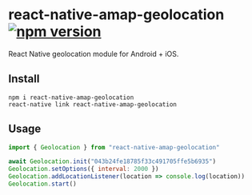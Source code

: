 # react-native-amap-geolocation [![npm version][version-badge]][npm]

React Native geolocation module for Android + iOS.

## Install
```shell
npm i react-native-amap-geolocation
react-native link react-native-amap-geolocation
```

## Usage
```javascript
import { Geolocation } from "react-native-amap-geolocation"

await Geolocation.init("043b24fe18785f33c491705ffe5b6935")
Geolocation.setOptions({ interval: 2000 })
Geolocation.addLocationListener(location => console.log(location))
Geolocation.start()
```

[npm]: https://www.npmjs.com/package/react-native-amap-geolocation
[version-badge]: https://badge.fury.io/js/react-native-amap-geolocation.svg
